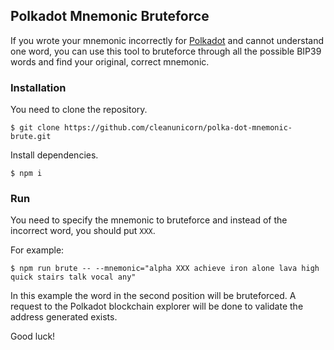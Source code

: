 ## Polkadot Mnemonic Bruteforce

If you wrote your mnemonic incorrectly for [Polkadot](https://polkadot.network/) and cannot understand one word, you can use this tool to bruteforce through all the possible BIP39 words and find your original, correct mnemonic.

### Installation

You need to clone the repository.

```console
$ git clone https://github.com/cleanunicorn/polka-dot-mnemonic-brute.git
```

Install dependencies.

```console
$ npm i
```

### Run

You need to specify the mnemonic to bruteforce and instead of the incorrect word, you should put `XXX`.

For example:

```console
$ npm run brute -- --mnemonic="alpha XXX achieve iron alone lava high quick stairs talk vocal any"
```

In this example the word in the second position will be bruteforced. A request to the Polkadot blockchain explorer will be done to validate the address generated exists.

Good luck!
